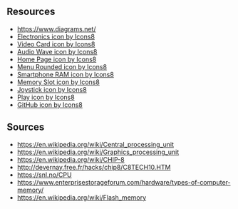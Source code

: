 ## Resources

- https://www.diagrams.net/
- <a target="_blank" href="https://icons8.com/icon/pEiMVxBH7wDK/electronics">Electronics icon by Icons8</a>
- <a target="_blank" href="https://icons8.com/icon/B2PRRqjuZtEv/video-card">Video Card icon by Icons8</a>
- <a target="_blank" href="https://icons8.com/icon/jFD5FvqNIKDl/audio-wave">Audio Wave icon by Icons8</a>
- <a target="_blank" href="https://icons8.com/icon/0IolQYKA7OLQ/home-page">Home Page icon by Icons8</a>
- <a target="_blank" href="https://icons8.com/icon/S5biqohaDgd1/menu-rounded">Menu Rounded icon by Icons8</a>
- <a target="_blank" href="https://icons8.com/icon/4Sjrm3bwm9Lv/smartphone-ram">Smartphone RAM icon by Icons8</a>
- <a target="_blank" href="https://icons8.com/icon/9yIsjC9VistG/memory-slot">Memory Slot icon by Icons8</a>
- <a target="_blank" href="https://icons8.com/icon/SFam5RUt1kup/joystick">Joystick icon by Icons8</a>
- <a target="_blank" href="https://icons8.com/icon/Uh8hvgeb99i5/play">Play icon by Icons8</a>
- <a target="_blank" href="https://icons8.com/icon/fmFqQmR0UdsR/github">GitHub icon by Icons8</a>

## Sources

- https://en.wikipedia.org/wiki/Central_processing_unit
- https://en.wikipedia.org/wiki/Graphics_processing_unit
- https://en.wikipedia.org/wiki/CHIP-8
- http://devernay.free.fr/hacks/chip8/C8TECH10.HTM
- https://snl.no/CPU
- https://www.enterprisestorageforum.com/hardware/types-of-computer-memory/
- https://en.wikipedia.org/wiki/Flash_memory
